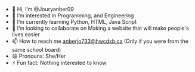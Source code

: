 - 👋 Hi, I’m @Jouryanber09
- 👀 I’m interested in Programming, and Engineering
- 🌱 I’m currently learning Python, HTML, Java Script
- 💞️ I’m looking to collaborate on Making a website that will make people's lives easier 
- 📫 How to reach me anberjo733@hwcdsb.ca (Only if you were from the same school board)
- 😄 Pronouns: She/Her
- ⚡ Fun fact: Nothing interested to know

<!---
Jouryanber09/Jouryanber09 is a ✨ special ✨ repository because its `README.md` (this file) appears on your GitHub profile.
You can click the Preview link to take a look at your changes.
--->
